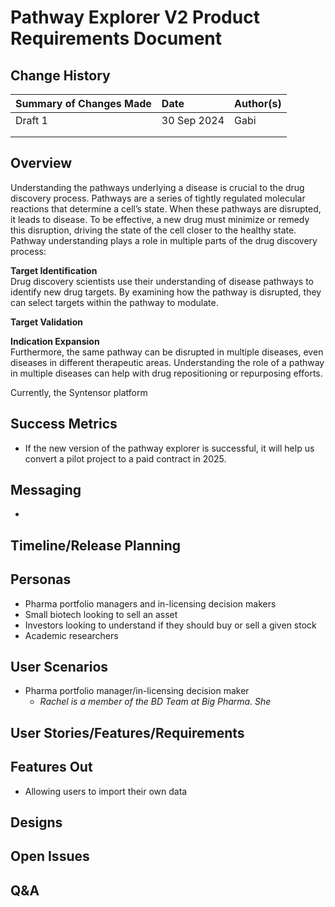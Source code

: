 # Pathway Explorer V2 Product Requirements Document

## Change History

| Summary of Changes Made | Date | Author(s) |
| :---- | :---- | :---- |
| Draft 1 | 30 Sep 2024 | Gabi |
|  |  |  |
|  |  |  |

## Overview

Understanding the pathways underlying a disease is crucial to the drug discovery process. Pathways are a series of tightly regulated molecular reactions that determine a cell’s state. When these pathways are disrupted, it leads to disease. To be effective, a new drug must minimize or remedy this disruption, driving the state of the cell closer to the healthy state. Pathway understanding plays a role in multiple parts of the drug discovery process:

**Target Identification**  
Drug discovery scientists use their understanding of disease pathways to identify new drug targets. By examining how the pathway is disrupted, they can select targets within the pathway to modulate.

**Target Validation**

**Indication Expansion**  
Furthermore, the same pathway can be disrupted in multiple diseases, even diseases in different therapeutic areas. Understanding the role of a pathway in multiple diseases can help with drug repositioning or repurposing efforts.

Currently, the Syntensor platform 

## Success Metrics

* If the new version of the pathway explorer is successful, it will help us convert a pilot project to a paid contract in 2025\.

## Messaging

* 

## Timeline/Release Planning

## Personas

* Pharma portfolio managers and in-licensing decision makers  
* Small biotech looking to sell an asset  
* Investors looking to understand if they should buy or sell a given stock  
* Academic researchers

## User Scenarios

* Pharma portfolio manager/in-licensing decision maker  
  * *Rachel is a member of the BD Team at Big Pharma. She* 

## User Stories/Features/Requirements

## Features Out

* Allowing users to import their own data

## Designs

## Open Issues

## Q\&A
